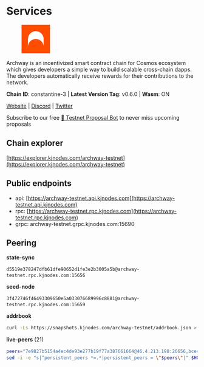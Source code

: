 # Services

<figure><img src="https://raw.githubusercontent.com/kj89/cosmos-images/main/logos/archway.png" alt=""><figcaption></figcaption></figure>

Archway is an incentivized smart contract chain for Cosmos  ecosystem which gives developers a simple way to build  scalable cross-chain dapps. The developers automatically  receive rewards for their contributions to the network.

**Chain ID**: constantine-3 | **Latest Version Tag**: v0.6.0 | **Wasm**: ON

[Website](https://archway.io) | [Discord](https://discord.gg/archwayhq) | [Twitter](https://twitter.com/archwayhq)



Subscribe to our free [🤖 Testnet Proposal Bot](https://t.me/kjnodes_testnet_proposal_bot) to never miss upcoming proposals


## Chain explorer
[https://explorer.kjnodes.com/archway-testnet](https://explorer.kjnodes.com/archway-testnet)

## Public endpoints

* api: [https://archway-testnet.api.kjnodes.com](https://archway-testnet.api.kjnodes.com)
* rpc: [https://archway-testnet.rpc.kjnodes.com](https://archway-testnet.rpc.kjnodes.com)
* grpc: archway-testnet.grpc.kjnodes.com:15690

## Peering

**state-sync**

```text
d5519e378247dfb61dfe90652d1fe3e2b3005a5b@archway-testnet.rpc.kjnodes.com:15656
```

**seed-node**

```text
3f472746f46493309650e5a033076689996c8881@archway-testnet.rpc.kjnodes.com:15659
```

**addrbook**
```bash
curl -Ls https://snapshots.kjnodes.com/archway-testnet/addrbook.json > $HOME/.archway/config/addrbook.json
```

**live-peers** (21)
```bash
peers="7e9827b5154a4ec4de93e277b19f77a387661664@46.4.213.198:26656,bce4a3976c39d811d50b18ed104b0d04da398591@213.239.207.175:53656,5869fe239308895eed0cdfdfdf386c7642a36459@38.242.227.84:15656,daecb368a82196424929479a369ae9ebb9c3e413@185.185.82.234:26656,c0e7e484e576f5aca635449a4ed41c2e7097103f@65.109.30.197:23656,8b96338b18c1e4a76a119fe0812c131a4e2cc96a@65.109.70.45:20656,354a554c8ba12260c130cc1d5b706b10aced51ab@143.198.206.192:34656,d5519e378247dfb61dfe90652d1fe3e2b3005a5b@65.109.68.190:15656,11aa4b7b17ac0a3372e98d4cbf83aacd6cfbbfdd@58.187.251.205:15656,e5e71ccd387eba74fec51b211e9236fca965af40@46.4.5.45:11556,9588fb1df2b32f50ca95c31dd92de0cd4724eac3@120.226.39.200:26656,b7084c40af131f24ab7e449a9844e0f56c94fa41@51.91.30.173:4000,280fe9d15d5399bdd549487246dac82bab0a3fe8@220.85.113.33:26656,5c2a752c9b1952dbed075c56c600c3a79b58c395@195.3.220.140:26946,9a5b41ac06b3c131ca6e4959a465d6bc0d103e66@88.198.52.46:11556,958d9056c6173edb4714b6468bda509e97d0c80c@65.108.231.124:45656,874f0042c20d3808eccb86b523fffe42903034b8@95.217.144.107:11556,2854e7247155c5c0c418de40ed168850b4c73c60@85.232.252.19:26156,a14e3d92fbacf59cec76a4f3cfb9c9ff599f892b@210.16.67.34:36656,4928b2aa3a2c89d2700d3ca1192455aefde74c3c@142.132.202.87:26656,d0a57dec1e14e60e73c9a3f89f7cf351a846bd8a@120.226.39.220:16656"
sed -i -e "s|^persistent_peers *=.*|persistent_peers = \"$peers\"|" $HOME/.archway/config/config.toml
```
